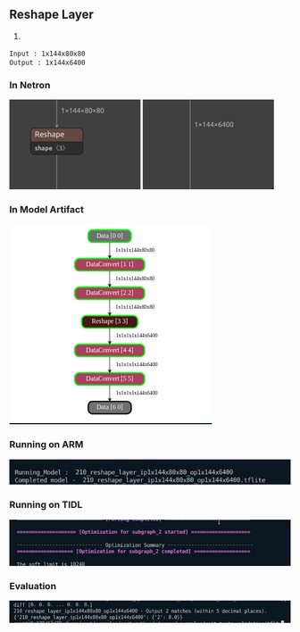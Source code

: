 ## Reshape Layer
1. 
```
Input : 1x144x80x80
Output : 1x144x6400
```
### In Netron
![alt text](image-2.png)
![alt text](image-3.png)
### In Model Artifact
![alt text](image-1.png)
### Running on ARM
![alt text](image-5.png)
### Running on TIDL
![alt text](image-4.png)
### Evaluation
![alt text](image-6.png)